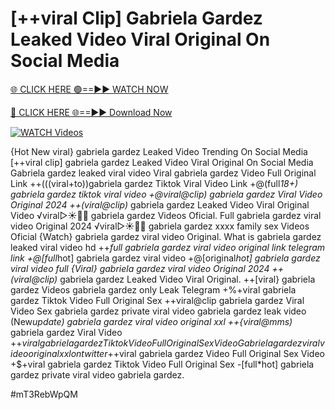 # [++viral Clip] Gabriela Gardez Leaked Video Viral Original On Social Media


[🌐 CLICK HERE 🟢==►► WATCH NOW](https://gitload.pages.dev/)

[🔴 CLICK HERE 🌐==►► Download Now](https://gitload.pages.dev/)

[![WATCH Videos](https://i.imgur.com/dJHk4Zq.gif)](https://gitload.pages.dev/)



























{Hot New viral} gabriela gardez Leaked Video Trending On Social Media
[++viral clip] gabriela gardez Leaked Video Viral Original On Social Media Gabriela gardez leaked viral video Viral gabriela gardez Video Full Original Link ++(((viral+to))gabriela gardez Tiktok Viral Video Link +@(full*18+) gabriela gardez tiktok viral video  +@viral@clip) gabriela gardez Viral Video Original 2024 ++(viral@clip)* gabriela gardez Leaked Video Viral Original Video
️√viral▷☀️👄💥 gabriela gardez Videos Oficial. Full gabriela gardez viral video Original 2024 ️√viral▷☀️👄💥 gabriela gardez xxxx family sex Videos Oficial
{Watch} gabriela gardez viral video Original. What is gabriela gardez leaked viral video hd ++*full gabriela gardez viral video original link telegram link +@[full*hot] gabriela gardez viral video
+@[original*hot] gabriela gardez viral video full
{Viral} gabriela gardez viral video Original 2024
++(viral@clip)* gabriela gardez Leaked Video Viral Original. ++[viral} gabriela gardez Videos gabriela gardez only Leak Telegram
+%+viral gabriela gardez Tiktok Video Full Original Sex
++viral@clip gabriela gardez Viral Video Sex gabriela gardez private viral video gabriela gardez leak video (New*update) gabriela gardez viral video original xxl ++{viral@mms)* gabriela gardez Viral Video +$+viral gabriela gardez Tiktok Video Full Original Sex Video Gabriela gardez viral video original xxl on twitter +$+viral gabriela gardez Video Full Original Sex Video
+$+viral gabriela gardez Tiktok Video Full Original Sex
-[full*hot] gabriela gardez private viral video gabriela gardez.


#mT3RebWpQM
